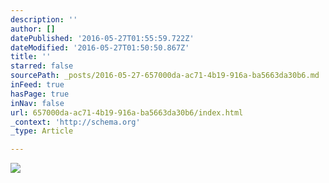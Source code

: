 ```yaml
---
description: ''
author: []
datePublished: '2016-05-27T01:55:59.722Z'
dateModified: '2016-05-27T01:50:50.867Z'
title: ''
starred: false
sourcePath: _posts/2016-05-27-657000da-ac71-4b19-916a-ba5663da30b6.md
inFeed: true
hasPage: true
inNav: false
url: 657000da-ac71-4b19-916a-ba5663da30b6/index.html
_context: 'http://schema.org'
_type: Article

---
```

![](https://the-grid-user-content.s3-us-west-2.amazonaws.com/ccc11f69-efe1-47bb-8ffd-9dbf8c59f0ff.jpg)